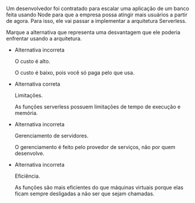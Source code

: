 Um desenvolvedor foi contratado para escalar uma aplicação de um banco feita usando Node para que a empresa possa atingir mais usuários a partir de agora. Para isso, ele vai passar a implementar a arquitetura Serverless.

Marque a alternativa que representa uma desvantagem que ele poderia enfrentar usando a arquitetura.

- Alternativa incorreta
    
    O custo é alto.
    
    O custo é baixo, pois você só paga pelo que usa.
    
- Alternativa correta
    
    Limitações.
    
    As funções serverless possuem limitações de tempo de execução e memória.
    
- Alternativa incorreta
    
    Gerenciamento de servidores.
    
    O gerenciamento é feito pelo provedor de serviços, não por quem desenvolve.
    
- Alternativa incorreta
    
    Eficiência.
    
    As funções são mais eficientes do que máquinas virtuais porque elas ficam sempre desligadas a não ser que sejam chamadas.